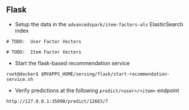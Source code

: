 ## Flask
* Setup the data in the `advancedspark/item-factors-als` ElasticSearch index
```
# TODO:  User Factor Vectors

# TODO:  Item Factor Vectors
```

* Start the flask-based recommendation service
```
root@docker$ $MYAPPS_HOME/serving/flask/start-recommendation-service.sh
```

* Verify predictions at the following `predict/<user>/<item>` endpoint
```
http://127.0.0.1:35090/predict/12663/7
```
